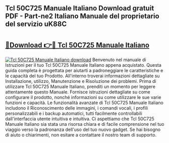 ## Tcl 50C725 Manuale Italiano Download gratuit PDF - Part-ne2 Italiano Manuale del proprietario del servizio uK88C

# <h2><a href="http://dffif1.blite.top/?on=Tcl+50C725+Manuale+Italiano">🔗Download 👉🔴 Tcl 50C725 Manuale Italiano</a></h2>

[![Tcl 50C725 Manuale Italiano download](https://i.imgur.com/lujVjoI.png)](http://dffif1.blite.top/?on=Tcl+50C725+Manuale+Italiano)
Benvenuto nel manuale di Istruzioni per il tuo Tcl 50C725 Manuale Italiano appena acquistato. Questa guida completa è progettata per aiutarti a padroneggiare le caratteristiche e le capacità del tuo Prodotto. All'interno troverai informazioni dettagliate su Installazione, utilizzo, Manutenzione e Risoluzione dei problemi. Prima di utilizzare Tcl 50C725 Manuale Italiano, prenditi un momento per leggere attentamente questo Manuale. Fornisce istruzioni dettagliate su come configurare il prodotto, nonché informazioni su come utilizzare le sue varie funzioni e capacità. Le funzionalità avanzate di Tcl 50C725 Manuale Italiano includono il Riconoscimento delle immagini, i comandi vocali, i profili personalizzabili e i backup automatici, tutti facilmente controllabili dall'interfaccia utente intuitiva e intuitiva. Ci aspettiamo che Tcl 50C725 Manuale Italiano sia stata una risorsa chiara e di facile comprensione nel tuo viaggio verso la padronanza dell'uso del tuo nuovo gadget. Se hai bisogno di aiuto o chiarimenti, non esitare a contattare il nostro team di supporto.
